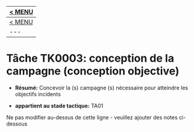 |[< MENU](../../README.md)|
|---|
|[< MENU](../README.md)|
|---|
# Tâche TK0003: conception de la campagne (conception objective)

* **Résumé:** Concevoir la (s) campagne (s) nécessaire pour atteindre les objectifs incidents

* **appartient au stade tactique:** TA01

Ne pas modifier au-dessus de cette ligne - veuillez ajouter des notes ci-dessous